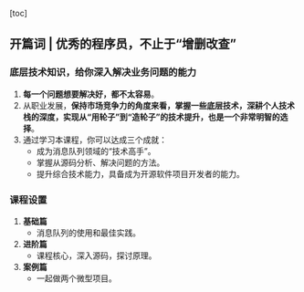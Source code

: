 [toc]

## 开篇词 | 优秀的程序员，不止于“增删改查”

### 底层技术知识，给你深入解决业务问题的能力

1.  **每一个问题想要解决好，都不太容易**。
2.  从职业发展，**保持市场竞争力的角度来看，掌握一些底层技术，深耕个人技术栈的深度，实现从“用轮子”到“造轮子”的技术提升，也是一个非常明智的选择**。
3.  通过学习本课程，你可以达成三个成就：
    -   成为消息队列领域的“技术高手”。
    -   掌握从源码分析、解决问题的方法。
    -   提升综合技术能力，具备成为开源软件项目开发者的能力。

### 课程设置

1.  **基础篇**
    -   消息队列的使用和最佳实践。
2.  **进阶篇**
    -   课程核心，深入源码，探讨原理。
3.  **案例篇**
    -   一起做两个微型项目。